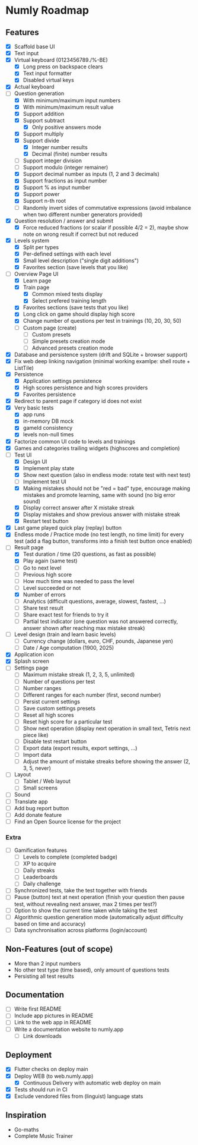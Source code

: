 # Numly Roadmap

## Features

- [X] Scaffold base UI
- [X] Text input
- [X] Virtual keyboard (0123456789./%-BE)
    - [X] Long press on backspace clears
    - [X] Text input formatter
    - [X] Disabled virtual keys
- [X] Actual keyboard
- [ ] Question generation
    - [X] With minimum/maximum input numbers
    - [X] With minimum/maximum result value
    - [X] Support addition
    - [X] Support subtract
        - [X] Only positive answers mode
    - [X] Support multiply
    - [X] Support divide
        - [X] Integer number results
        - [X] Decimal (finite) number results
    - [ ] Support integer division
    - [ ] Support modulo (integer remainer)
    - [X] Support decimal number as inputs (1, 2 and 3 decimals)
    - [X] Support fractions as input number
    - [X] Support % as input number
    - [X] Support power
    - [X] Support n-th root
    - [ ] Randomly invert sides of commutative expressions (avoid imbalance when two different number generators provided)
- [X] Question resolution / answer and submit
    - [X] Force reduced fractions (or scalar if possible 4/2 = 2), maybe show note on wrong result if correct but not reduced
- [X] Levels system
    - [X] Split per types
    - [X] Per-defined settings with each level
    - [X] Small level description ("single digit additions")
    - [X] Favorites section (save levels that you like)
- [ ] Overview Page UI
    - [X] Learn page
    - [X] Train page
        - [X] Common mixed tests display
        - [X] Select prefered training length
    - [X] Favorites sections (save tests that you like)
    - [X] Long click on game should display high score
    - [X] Change number of questions per test in trainings (10, 20, 30, 50)
    - [ ] Custom page (create)
        - [ ] Custom presets
        - [ ] Simple presets creation mode
        - [ ] Advanced presets creation mode
- [X] Database and persistence system (drift and SQLite + browser support)
- [X] Fix web deep linking navigation (minimal working examlpe: shell route + ListTile)
- [X] Persistence
    - [X] Application settings persistence
    - [X] High scores persistence and high scores providers
    - [X] Favorites persistence
- [X] Redirect to parent page if category id does not exist
- [X] Very basic tests
    - [X] app runs
    - [X] in-memory DB mock
    - [X] gameId consistency
    - [X] levels non-null times
- [X] Factorize common UI code to levels and trainings
- [X] Games and categories trailing widgets (highscores and completion)
- [ ] Test UI
    - [X] Design UI
    - [X] Implement play state
    - [X] Show next question (also in endless mode: rotate test with next test)
    - [ ] Implement test UI
    - [X] Making mistakes should not be "red = bad" type, encourage making mistakes and promote learning, same with sound (no big error sound)
    - [X] Display correct answer after X mistake streak
    - [X] Display mistakes and show previous answer with mistake streak
    - [X] Restart test button
- [X] Last game played quick play (replay) button
- [X] Endless mode / Practice mode (no test length, no time limit) for every test (add a flag button, transforms into a finish test button once enabled)
- [ ] Result page
    - [X] Test duration / time (20 questions, as fast as possible)
    - [X] Play again (same test)
    - [ ] Go to next level
    - [ ] Previous high score
    - [ ] How much time was needed to pass the level
    - [ ] Level succeeded or not
    - [X] Number of errors
    - [ ] Analytics (difficult questions, average, slowest, fastest, ...)
    - [ ] Share test result
    - [ ] Share exact test for friends to try it
    - [ ] Partial test indicator (one question was not answered correctly, answer shown after reaching max mistake streak)
- [ ] Level design (train and learn basic levels)
    - [ ] Currency change (dollars, euro, CHF, pounds, Japanese yen)
    - [ ] Date / Age computation (1900, 2025)
- [X] Application icon
- [X] Splash screen
- [ ] Settings page
    - [ ] Maximum mistake streak (1, 2, 3, 5, unlimited)
    - [ ] Number of questions per test
    - [ ] Number ranges
    - [ ] Different ranges for each number (first, second number)
    - [ ] Persist current settings
    - [ ] Save custom settings presets
    - [ ] Reset all high scores
    - [ ] Reset high score for a particular test
    - [ ] Show next operation (display next operation in small text, Tetris next piece like)
    - [ ] Disable test restart button
    - [ ] Export data (export results, export settings, ...)
    - [ ] Import data
    - [ ] Adjust the amount of mistake streaks before showing the answer (2, 3, 5, never)
- [ ] Layout
    - [ ] Tablet / Web layout
    - [ ] Small screens
- [ ] Sound
- [ ] Translate app
- [ ] Add bug report button
- [ ] Add donate feature
- [ ] Find an Open Source license for the project

### Extra

- [ ] Gamification features
    - [ ] Levels to complete (completed badge)
    - [ ] XP to acquire
    - [ ] Daily streaks
    - [ ] Leaderboards
    - [ ] Daily challenge
- [ ] Synchronized tests, take the test together with friends
- [ ] Pause (button) text at next operation (finish your question then pause test, without revealing next answer, max 2 times per test?)
- [ ] Option to show the current time taken while taking the test
- [ ] Algorithmic question generation mode (automatically adjust difficulty based on time and accuracy)
- [ ] Data synchronisation across platforms (login/account)

## Non-Features (out of scope)

- More than 2 input numbers
- No other test type (time based), only amount of questions tests
- Persisting all test results

## Documentation

- [ ] Write first README
- [ ] Include app pictures in README
- [ ] Link to the web app in README
- [ ] Write a documentation website to numly.app
    - [ ] Link downloads

## Deployment

- [X] Flutter checks on deploy main
- [X] Deploy WEB (to web.numly.app)
    - [X] Continuous Delivery with automatic web deploy on main
- [X] Tests should run in CI
- [X] Exclude vendored files from (linguist) language stats

## Inspiration

- Go-maths
- Complete Music Trainer
